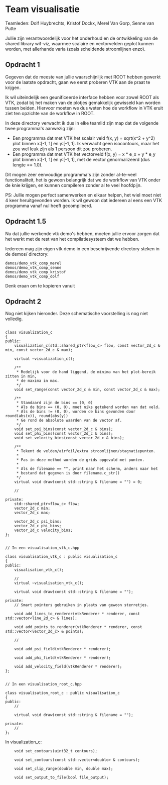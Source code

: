 # Team visualisatie

Teamleden: Dolf Huybrechts, Kristof Dockx, Merel Van Gorp, Senne van Putte

Jullie zijn verantwoordelijk voor het onderhoud en de ontwikkeling van de shared library wif-viz, waarmee scalaire en vectorvelden geplot kunnen worden, met allerhande varia (zoals scheidende stroomlijnen enzo).

## Opdracht 1

Gegeven dat de meeste van jullie waarschijnlijk met ROOT hebben gewerkt voor de laatste opdracht, gaan we eerst proberen VTK aan de praat te krijgen.

Ik wil uiteindelijk een geunificeerde interface hebben voor zowel ROOT als VTK, zodat bij het maken van de plotjes gemakkelijk gewisseld kan worden tussen beiden. Hiervoor moeten we dus weten hoe de workflow in VTK eruit ziet ten opzichte van de workflow in ROOT.

In deze directory verwacht ik dus in elke teamlid zijn map dat de volgende twee programma's aanwezig zijn:
+ Een programma dat met VTK het scalair veld f(x, y) = sqrt(x^2 + y^2) plot binnen x:[-1, 1] en y:[-1, 1]. Ik verwacht geen isocontours, maar het zou wel leuk zijn als 1 persoon dit zou proberen.
+ Een programma dat met VTK het vectorveld f(x, y) = x * e_x + y * e_y plot binnen x:[-1, 1] en y:[-1, 1], met de vector genormalizeerd (dus lengte == 1.0).

Dit mogen zeer eenvoudige programma's zijn zonder al-te-veel functionaliteit, het is gewoon belangrijk dat we de workflow van VTK onder de knie krijgen, en kunnen compileren zonder al te veel hoofdpijn.

PS: Jullie mogen perfect samenwerken en elkaar helpen, het wiel moet niet 4 keer heruitgevonden worden. Ik wil gewoon dat iedereen al eens een VTK programma vanaf nul heeft gecompileerd.

## Opdracht 1.5

Nu dat jullie werkende vtk demo's hebben, moeten jullie ervoor zorgen dat het werkt met de rest van het compilatiesysteem dat we hebben.

Iedereen mag zijn eigen vtk demo in een beschrijvende directory steken in de demos/ directory:

```
demos/demo_vtk_comp_merel
demos/demo_vtk_comp_senne
demos/demo_vtk_comp_kristof
demos/demo_vtk_comp_dolf
```

Denk eraan om te kopieren vanuit

## Opdracht 2

Nog niet kijken hieronder. Deze schematische voorstelling is nog niet volledig.

```

class visualization_c
{
public:
	visualization_c(std::shared_ptr<flow_c> flow, const vector_2d_c & min, const vector_2d_c & max);

	virtual ~visualization_c();

	/**
	 * Redelijk voor de hand liggend, de minima van het plot-bereik zitten in min,
	 * de maxima in max.
	 */
	void set_range(const vector_2d_c & min, const vector_2d_c & max);

	/**
	 * Standaard zijn de bins == (0, 0)
	 * Als de bins == (0, 0), moet niks getekend worden van dat veld.
	 * Als de bins != (0, 0), worden de bins gevonden door round(abs(x)), round(abs(y))
	 * Ge rond de absolute waarden van de vector af.
	 */
	void set_psi_bins(const vector_2d_c & bins);
	void set_phi_bins(const vector_2d_c & bins);
	void set_velocity_bins(const vector_2d_c & bins);

	/**
	 * Tekent de velden/airfoil/extra stroomlijnen/stagnatiepunten.
	 *
	 * Pas in deze method worden de grids opgevuld met punten.
	 *
	 * Als de filename == "", print naar het scherm, anders naar het
	 * bestand dat gegeven is door filename.c_str()
	 */
	virtual void draw(const std::string & filename = "") = 0;

	//

private:
	std::shared_ptr<flow_c> flow;
	vector_2d_c min;
	vector_2d_c max;

	vector_2d_c psi_bins;
	vector_2d_c phi_bins;
	vector_2d_c velocity_bins;
};


// In een visualisation_vtk_c.hpp

class visualisation_vtk_c : public visualisation_c
{
public:
	visualisation_vtk_c();

	//
	virtual ~visualisation_vtk_c();

	virtual void draw(const std::string & filename = "");

private:
	// Smart pointers gebruiken in plaats van gewoon sterretjes.

	void add_lines_to_renderer(vtkRenderer * renderer, const std::vector<line_2d_c> & lines);

	void add_points_to_renderer(vtkRenderer * renderer, const std::vector<vector_2d_c> & points);

	//

	void add_psi_field(vtkRenderer * renderer);

	void add_phi_field(vtkRenderer * renderer);

	void add_velocity_field(vtkRenderer * renderer);
};


// In een visualisation_root_c.hpp

class visualisation_root_c : public visualisation_c
{
public:
	//

	virtual void draw(const std::string & filename = "");

private:
	//
};

```

In visualization_c:
```
	void set_contours(uint32_t contours);

	void set_contours(const std::vector<double> & contours);

	void set_clip_range(double min, double max);

	void set_output_to_file(bool file_output);
```